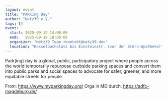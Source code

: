 ```yaml
---
layout: event
title: "PARKing Day"
author: "Netz39 e.V." 
tags: []
event:
  start: 2025-09-19 14:00:00 
  end:   2025-09-19 18:00:00 
  organizer: "Netz39 Team <kontakt@netz39.de>" 
  location: "Hasselbachplatz bis Einsteinstr. (vor der Stern-Apotheke)"
---
```

Park(ing) day is a global, public, participatory project where people across the world temporarily repurpose curbside parking spaces and convert them into public parks and social spaces to advocate for safer, greener, and more equitable streets for people.

From: https://www.myparkingday.org/
Orga in MD durch: https://adfc-magdeburg.de/
<!-- event imported from discord manual changes may be overwritten -->